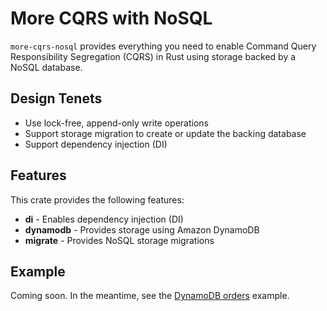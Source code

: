 # More CQRS with NoSQL

`more-cqrs-nosql` provides everything you need to enable Command Query Responsibility Segregation (CQRS) in Rust using
storage backed by a NoSQL database.

## Design Tenets

- Use lock-free, append-only write operations
- Support storage migration to create or update the backing database
- Support dependency injection (DI)

## Features

This crate provides the following features:

- **di** - Enables dependency injection (DI)
- **dynamodb** - Provides storage using Amazon DynamoDB
- **migrate** - Provides NoSQL storage migrations

## Example

Coming soon. In the meantime, see the
[DynamoDB orders](https://github.com/commonsensesoftware/more-rs-cqrs/tree/main/examples/dynamodb/orders)
example.